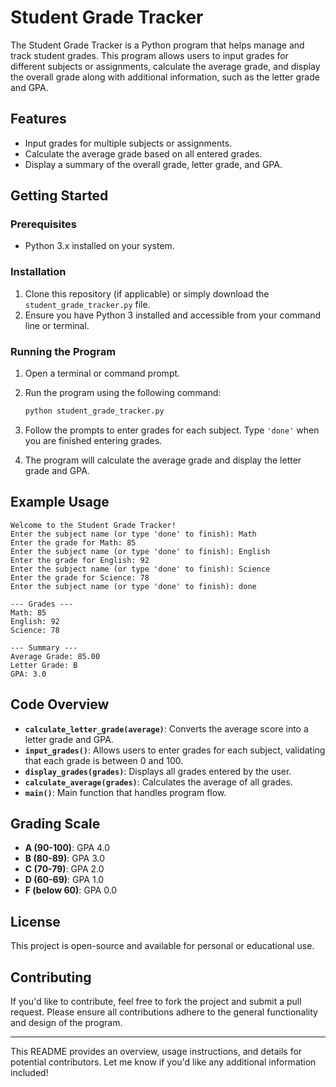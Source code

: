 
# Student Grade Tracker

The Student Grade Tracker is a Python program that helps manage and track student grades. This program allows users to input grades for different subjects or assignments, calculate the average grade, and display the overall grade along with additional information, such as the letter grade and GPA.

## Features

- Input grades for multiple subjects or assignments.
- Calculate the average grade based on all entered grades.
- Display a summary of the overall grade, letter grade, and GPA.

## Getting Started

### Prerequisites

- Python 3.x installed on your system.

### Installation

1. Clone this repository (if applicable) or simply download the `student_grade_tracker.py` file.
2. Ensure you have Python 3 installed and accessible from your command line or terminal.

### Running the Program

1. Open a terminal or command prompt.
2. Run the program using the following command:

   ```bash
   python student_grade_tracker.py
   ```

3. Follow the prompts to enter grades for each subject. Type `'done'` when you are finished entering grades.
4. The program will calculate the average grade and display the letter grade and GPA.

## Example Usage

```plaintext
Welcome to the Student Grade Tracker!
Enter the subject name (or type 'done' to finish): Math
Enter the grade for Math: 85
Enter the subject name (or type 'done' to finish): English
Enter the grade for English: 92
Enter the subject name (or type 'done' to finish): Science
Enter the grade for Science: 78
Enter the subject name (or type 'done' to finish): done

--- Grades ---
Math: 85
English: 92
Science: 78

--- Summary ---
Average Grade: 85.00
Letter Grade: B
GPA: 3.0
```

## Code Overview

- **`calculate_letter_grade(average)`**: Converts the average score into a letter grade and GPA.
- **`input_grades()`**: Allows users to enter grades for each subject, validating that each grade is between 0 and 100.
- **`display_grades(grades)`**: Displays all grades entered by the user.
- **`calculate_average(grades)`**: Calculates the average of all grades.
- **`main()`**: Main function that handles program flow.

## Grading Scale

- **A (90-100)**: GPA 4.0
- **B (80-89)**: GPA 3.0
- **C (70-79)**: GPA 2.0
- **D (60-69)**: GPA 1.0
- **F (below 60)**: GPA 0.0

## License

This project is open-source and available for personal or educational use.

## Contributing

If you'd like to contribute, feel free to fork the project and submit a pull request. Please ensure all contributions adhere to the general functionality and design of the program.

---

This README provides an overview, usage instructions, and details for potential contributors. Let me know if you'd like any additional information included!
